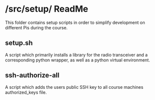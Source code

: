 # /src/setup/ ReadMe

This folder contains setup scripts in order to simplify development on different Pis during the course.

## setup.sh
A script which primarily installs a library for the radio transceiver and a corresponding python wrapper, as well as a python virtual environment.

## ssh-authorize-all
A script which adds the users public SSH key to all course machines authorized_keys file.
